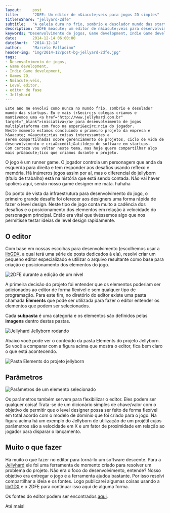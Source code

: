 ```yaml
---
layout:     post
title:      "2DFE: Um editor de n&iacute;veis para jogos 2D simples"
titleToShare: "jellyard-2dfe"
subtitle:   "A geleia dura no frio, sombrio e desolador mundo das startups"
description: "2DFE &eacute; um editor de n&iacute;veis para desenvolvimento de jogos 2D simples (especialmente plataformas) e foi desenvolvimento originalmente para a Jellyhard."
keywords: "Desenvolvimento de jogos, Game development, Indie Game development, Games 2D, N&iacute;veis, Level editor, editor de fase, Jellyhard"
date:       2014-12-14 06:00:00
dateShort:  "2014-12-14"
author:     "Marcelo Palladino"
header-img: "img/2014-12/post-bg-jellyard-2dfe.jpg"
tags:
- Desenvolvimento de jogos,
- Game development,
- Indie Game development,
- Games 2D,
- N&iacute;veis,
- Level editor,
- editor de fase
- Jellyhard
---
```


<p>

    Este ano me envolvi como nunca no mundo frio, sombrio e desolador mundo das startups. Eu e mais tr&ecirc;s colegas criamos e
    mantivemos uma <a href="http://www.jellyhard.com.br" target="_blank">iniciativa</a> para desenvolvimento de jogos multiplataforma com foco na experi&ecirc;ncia do jogador.
    Neste momento estamos concluindo o primeiro projeto da empresa e h&aacute; v&aacute;rias coisas interessantes a
    serem compartilhadas sobre gerenciamento de projetos, ciclo de vida de desenvolvimento e cria&ccedil;&atilde;o de software em startups.
    Com certeza vou voltar neste tema, mas hoje quero compartilhar algo mais pr&aacute;tico que criamos durante o projeto.
</p>

<p>
    O jogo &eacute; um runner game. O jogador controla um personagem que anda da esquerda para direita e tem responder aos desafios
    usando reflexo e mem&oacute;ria. H&aacute; in&uacute;meros jogos assim por a&iacute;, mas o diferencial do
    jellyborn (t&iacute;tulo de trabalho) est&aacute; na hist&oacute;ria que est&aacute; sendo contada. N&atilde;o vai haver spoliers aqui, sen&atilde;o nosso game designer me mata. hahaha
</p>

<p>
    Do ponto de vista da infraestrutura para desenvolvimento do jogo,
    o primeiro grande desafio foi oferecer aos designers uma forma r&aacute;pida de fazer o level design. Neste tipo de jogo
    conta muito a cad&ecirc;ncia dos desafios e o posicionamento dos elementos em rela&ccedil;&atilde;o &agrave; velocidade do
    personagem principal. Ent&atilde;o era vital que tiv&eacute;ssemos algo que nos permitisse testar ideias de level design rapidamente.
</p>

<h2 class="section-heading">O editor</h2>

<p>
    Com base em nossas escolhas para desenvolvimento (escolhemos usar a <a href="http://libgdx.badlogicgames.com/" target="_blank">libGDX</a>, a qual ter&aacute; uma s&eacute;rie de posts dedicados &agrave; ela),
    resolvi criar um pequeno editor especializado e utilizar o arquivo resultante como base para cria&ccedil;&atilde;o e
    posicionamento dos elementos do jogo.
</p>

<img src="{{ site.url }}/img/2014-12/2dfe_2.jpg" alt="2DFE durante a edi&ccedil;&atilde;o de um n&iacute;vel" class="img-responsive center-block">

<p>
    A primeira decis&atilde;o do projeto foi entender que os elementos poderiam ser adicionados ao editor de forma flex&iacute;vel e
    sem qualquer tipo de programa&ccedil;&atilde;o. Para este fim, no diret&oacute;rio do editor existe uma pasta chamada
    <b>Elements</b> que pode ser utilizada para fazer o editor entender os elementos que podem ser selecionados.
</p>

<p>
    Cada <b>subpasta</b> &eacute; uma categoria e os elementos s&atilde;o definidos pelas <b>imagens</b> dentro destas pastas.
</p>

<img src="{{ site.url }}/img/2014-12/2dfe_1.jpg" alt="Jellyhard Jellyborn rodando" class="img-responsive center-block">


<p>
    Abaixo voc&ecirc; pode ver o conte&uacute;do da pasta Elements do projeto Jellyborn. Se voc&ecirc; a comparar com a
    figura acima que mostra o editor, fica bem claro o que est&aacute; acontecendo.
</p>

<img src="{{ site.url }}/img/2014-12/2dfe_3.jpg" alt="Pasta Elements do projeto jellyborn" class="img-responsive center-block">

<h2 class="section-heading">Par&acirc;metros</h2>

<img src="{{ site.url }}/img/2014-12/2dfe_4.jpg" alt="Par&acirc;metros de um elemento selecionado" class="img-responsive center-block">

<p>
    Os par&acirc;metros tamb&eacute;m servem para flexibilizar o editor. Eles podem ser qualquer coisa! Trata-se de
    um dicion&aacute;rio simples de chave/valor com o objetivo de permitir que o level designer possa ser feito de
    forma flex&iacute;vel em total acordo com o modelo de dom&iacute;nio que foi criado para o jogo. Na figura acima h&aacute;
    um exemplo do Jellyborn de utiliza&ccedil;&atilde;o de um proj&eacute;til cujos par&acirc;metros s&atilde;o a velocidade em X e
    um fator de proximidade em rela&ccedil;&atilde;o ao jogador para disparar o lan&ccedil;amento.
</p>

<h2 class="section-heading">Muito o que fazer</h2>

<p>
    H&aacute; muito o que fazer no editor para torn&aacute;-lo um software descente. Para a <a href="http://www.jellyhard.com.br" target="_blank">Jellyhard</a> ele foi uma ferramenta de momento
    criado para resolver um problema do projeto. N&atilde;o era o foco do desenvolvimento, entende? Nosso objetivo era entregar o
    jogo e a ferramenta ajudou bastante. Por isso resolvi compartilhar a ideia e os fontes.
    Logo publicarei algumas coisas usando a <a href="http://libgdx.badlogicgames.com/" target="_blank">libGDX</a> e o 2DFE para continuar isso aqui de alguma forma.
</p>

<p>
    Os fontes do editor podem ser encontrados <a href="https://github.com/mfpalladino/2DFE" target="_blank">aqui</a>.
</p>

<p>
    At&eacute; mais!
</p>